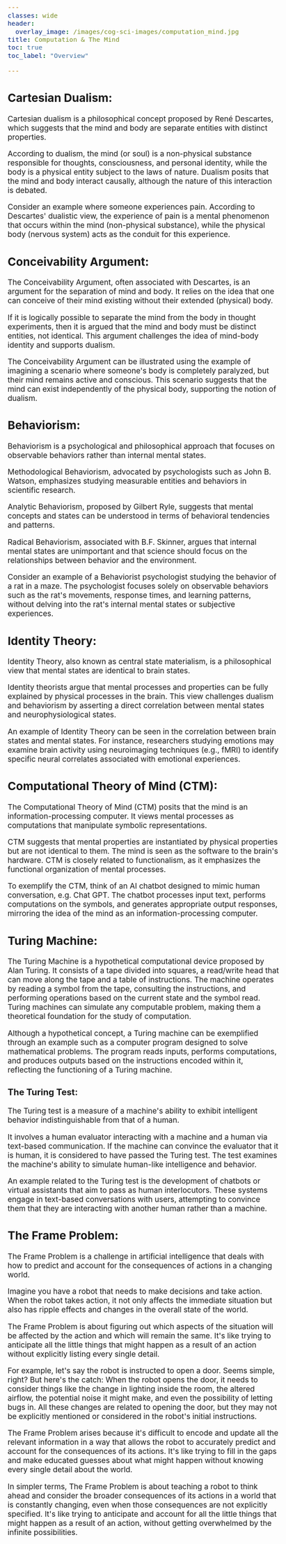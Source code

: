 ```yaml
---
classes: wide
header:
  overlay_image: /images/cog-sci-images/computation_mind.jpg
title: Computation & The Mind
toc: true
toc_label: "Overview"

---
```


<style type="text/css">
  body{
  font-size: 13pt;
}
</style>

## Cartesian Dualism: 
Cartesian dualism is a philosophical concept proposed by René Descartes, which suggests that the mind and body are separate entities with distinct properties. 

According to dualism, the mind (or soul) is a non-physical substance responsible for thoughts, consciousness, and personal identity, while the body is a physical entity subject to the laws of nature. Dualism posits that the mind and body interact causally, although the nature of this interaction is debated.

Consider an example where someone experiences pain. According to Descartes' dualistic view, the experience of pain is a mental phenomenon that occurs within the mind (non-physical substance), while the physical body (nervous system) acts as the conduit for this experience.

## Conceivability Argument: 
The Conceivability Argument, often associated with Descartes, is an argument for the separation of mind and body. It relies on the idea that one can conceive of their mind existing without their extended (physical) body. 

If it is logically possible to separate the mind from the body in thought experiments, then it is argued that the mind and body must be distinct entities, not identical. This argument challenges the idea of mind-body identity and supports dualism.

The Conceivability Argument can be illustrated using the example of imagining a scenario where someone's body is completely paralyzed, but their mind remains active and conscious. This scenario suggests that the mind can exist independently of the physical body, supporting the notion of dualism.

## Behaviorism: 
Behaviorism is a psychological and philosophical approach that focuses on observable behaviors rather than internal mental states. 

Methodological Behaviorism, advocated by psychologists such as John B. Watson, emphasizes studying measurable entities and behaviors in scientific research. 

Analytic Behaviorism, proposed by Gilbert Ryle, suggests that mental concepts and states can be understood in terms of behavioral tendencies and patterns. 

Radical Behaviorism, associated with B.F. Skinner, argues that internal mental states are unimportant and that science should focus on the relationships between behavior and the environment.

Consider an example of a Behaviorist psychologist studying the behavior of a rat in a maze. The psychologist focuses solely on observable behaviors such as the rat's movements, response times, and learning patterns, without delving into the rat's internal mental states or subjective experiences.

## Identity Theory: 
Identity Theory, also known as central state materialism, is a philosophical view that mental states are identical to brain states.

Identity theorists argue that mental processes and properties can be fully explained by physical processes in the brain. This view challenges dualism and behaviorism by asserting a direct correlation between mental states and neurophysiological states.

An example of Identity Theory can be seen in the correlation between brain states and mental states. For instance, researchers studying emotions may examine brain activity using neuroimaging techniques (e.g., fMRI) to identify specific neural correlates associated with emotional experiences.

## Computational Theory of Mind (CTM): 
The Computational Theory of Mind (CTM) posits that the mind is an information-processing computer. It views mental processes as computations that manipulate symbolic representations. 

CTM suggests that mental properties are instantiated by physical properties but are not identical to them. The mind is seen as the software to the brain's hardware. CTM is closely related to functionalism, as it emphasizes the functional organization of mental processes.

To exemplify the CTM, think of an AI chatbot designed to mimic human conversation, e.g. Chat GPT. The chatbot processes input text, performs computations on the symbols, and generates appropriate output responses, mirroring the idea of the mind as an information-processing computer.

## Turing Machine: 
The Turing Machine is a hypothetical computational device proposed by Alan Turing. It consists of a tape divided into squares, a read/write head that can move along the tape and a table of instructions. The machine operates by reading a symbol from the tape, consulting the instructions, and performing operations based on the current state and the symbol read. Turing machines can simulate any computable problem, making them a theoretical foundation for the study of computation.

Although a hypothetical concept, a Turing machine can be exemplified through an example such as a computer program designed to solve mathematical problems. The program reads inputs, performs computations, and produces outputs based on the instructions encoded within it, reflecting the functioning of a Turing machine.

### The Turing Test: 

The Turing test is a measure of a machine's ability to exhibit intelligent behavior indistinguishable from that of a human. 

It involves a human evaluator interacting with a machine and a human via text-based communication. If the machine can convince the evaluator that it is human, it is considered to have passed the Turing test. The test examines the machine's ability to simulate human-like intelligence and behavior.

An example related to the Turing test is the development of chatbots or virtual assistants that aim to pass as human interlocutors. These systems engage in text-based conversations with users, attempting to convince them that they are interacting with another human rather than a machine.

## The Frame Problem: 

The Frame Problem is a challenge in artificial intelligence that deals with how to predict and account for the consequences of actions in a changing world. 

Imagine you have a robot that needs to make decisions and take action. When the robot takes action, it not only affects the immediate situation but also has ripple effects and changes in the overall state of the world.

The Frame Problem is about figuring out which aspects of the situation will be affected by the action and which will remain the same. It's like trying to anticipate all the little things that might happen as a result of an action without explicitly listing every single detail.

For example, let's say the robot is instructed to open a door. Seems simple, right? But here's the catch: When the robot opens the door, it needs to consider things like the change in lighting inside the room, the altered airflow, the potential noise it might make, and even the possibility of letting bugs in. All these changes are related to opening the door, but they may not be explicitly mentioned or considered in the robot's initial instructions.

The Frame Problem arises because it's difficult to encode and update all the relevant information in a way that allows the robot to accurately predict and account for the consequences of its actions. It's like trying to fill in the gaps and make educated guesses about what might happen without knowing every single detail about the world.

In simpler terms, The Frame Problem is about teaching a robot to think ahead and consider the broader consequences of its actions in a world that is constantly changing, even when those consequences are not explicitly specified. It's like trying to anticipate and account for all the little things that might happen as a result of an action, without getting overwhelmed by the infinite possibilities.